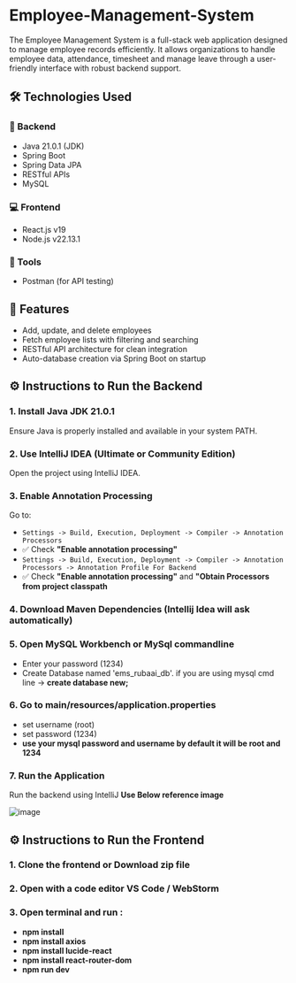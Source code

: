 # Employee-Management-System
The Employee Management System is a full-stack web application designed to manage employee records efficiently. It allows organizations to handle employee data, attendance, timesheet and manage leave through a user-friendly interface with robust backend support.

## 🛠️ Technologies Used

### 🔧 Backend
- Java 21.0.1 (JDK)
- Spring Boot
- Spring Data JPA
- RESTful APIs
- MySQL

### 💻 Frontend
- React.js v19
- Node.js v22.13.1

### 🧪 Tools
- Postman (for API testing)

## 🚀 Features

- Add, update, and delete employees  
- Fetch employee lists with filtering and searching   
- RESTful API architecture for clean integration  
- Auto-database creation via Spring Boot on startup
  
## ⚙️ Instructions to Run the Backend

### 1. Install Java JDK 21.0.1
Ensure Java is properly installed and available in your system PATH.

### 2. Use IntelliJ IDEA (Ultimate or Community Edition)
Open the project using IntelliJ IDEA.

### 3. Enable Annotation Processing  
Go to:  
- `Settings -> Build, Execution, Deployment -> Compiler -> Annotation Processors`  
- ✅ Check **"Enable annotation processing"**
- `Settings -> Build, Execution, Deployment -> Compiler -> Annotation Processors -> Annotation Profile For Backend`
- ✅ Check **"Enable annotation processing"** and **"Obtain Processors from project classpath** 

### 4. Download Maven Dependencies (Intellij Idea will ask automatically)

### 5. Open MySQL Workbench or MySql commandline 
  - Enter your password (1234)
  - Create Database named 'ems_rubaai_db'. if you are using mysql cmd line ->  **create database new;**

### 6. Go to main/resources/application.properties
  - set username (root)
  - set password (1234)
  - **use your mysql password and username by default it will be root and 1234**

### 7. Run the Application
Run the backend using IntelliJ **Use Below reference image**

![image](https://github.com/user-attachments/assets/c2aef494-2fd3-4833-8da4-533f808defe2)

## ⚙️ Instructions to Run the Frontend

### 1. Clone the frontend or Download zip file
### 2. Open with a code editor VS Code / WebStorm
### 3. Open terminal and run : 
  - **npm install**
  - **npm install axios**
  - **npm install lucide-react**
  - **npm install react-router-dom**
  - **npm run dev**



